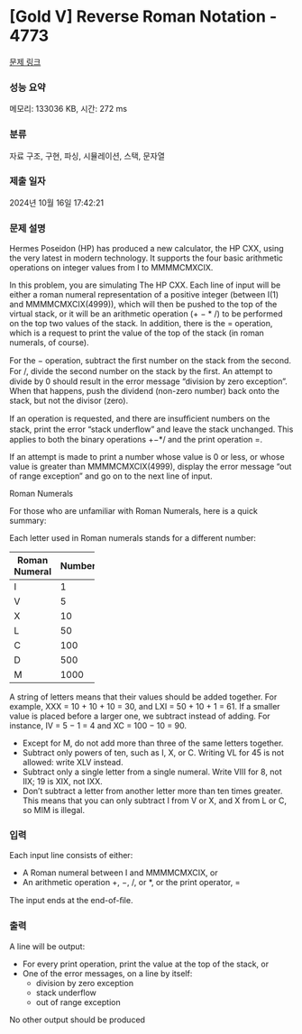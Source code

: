 # [Gold V] Reverse Roman Notation - 4773 

[문제 링크](https://www.acmicpc.net/problem/4773) 

### 성능 요약

메모리: 133036 KB, 시간: 272 ms

### 분류

자료 구조, 구현, 파싱, 시뮬레이션, 스택, 문자열

### 제출 일자

2024년 10월 16일 17:42:21

### 문제 설명

<p>Hermes Poseidon (HP) has produced a new calculator, the HP CXX, using the very latest in modern technology. It supports the four basic arithmetic operations on integer values from I to MMMMCMXCIX.</p>

<p>In this problem, you are simulating The HP CXX. Each line of input will be either a roman numeral representation of a positive integer (between I(1) and MMMMCMXCIX(4999)), which will then be pushed to the top of the virtual stack, or it will be an arithmetic operation (+ − * /) to be performed on the top two values of the stack. In addition, there is the = operation, which is a request to print the value of the top of the stack (in roman numerals, of course).</p>

<p>For the − operation, subtract the ﬁrst number on the stack from the second. For /, divide the second number on the stack by the ﬁrst. An attempt to divide by 0 should result in the error message “division by zero exception”. When that happens, push the dividend (non-zero number) back onto the stack, but not the divisor (zero).</p>

<p>If an operation is requested, and there are insufﬁcient numbers on the stack, print the error “stack underﬂow” and leave the stack unchanged. This applies to both the binary operations +−*/ and the print operation =.</p>

<p>If an attempt is made to print a number whose value is 0 or less, or whose value is greater than MMMMCMXCIX(4999), display the error message “out of range exception” and go on to the next line of input.</p>

<p>Roman Numerals</p>

<p>For those who are unfamiliar with Roman Numerals, here is a quick summary:</p>

<p>Each letter used in Roman numerals stands for a different number:</p>

<table class="table" style="width:30%">
	<thead>
		<tr>
			<th style="width:15%">Roman Numeral</th>
			<th style="width:15%">Number</th>
		</tr>
	</thead>
	<tbody>
		<tr>
			<td>I</td>
			<td>1</td>
		</tr>
		<tr>
			<td>V</td>
			<td>5</td>
		</tr>
		<tr>
			<td>X</td>
			<td>10</td>
		</tr>
		<tr>
			<td>L</td>
			<td>50</td>
		</tr>
		<tr>
			<td>C</td>
			<td>100</td>
		</tr>
		<tr>
			<td>D</td>
			<td>500</td>
		</tr>
		<tr>
			<td>M</td>
			<td>1000</td>
		</tr>
	</tbody>
</table>

<p>A string of letters means that their values should be added together. For example, XXX = 10 + 10 + 10 = 30, and LXI = 50 + 10 + 1 = 61. If a smaller value is placed before a larger one, we subtract instead of adding. For instance, IV = 5 − 1 = 4 and XC = 100 − 10 = 90.</p>

<ul>
	<li>Except for M, do not add more than three of the same letters together.</li>
	<li>Subtract only powers of ten, such as I, X, or C. Writing VL for 45 is not allowed: write XLV instead.</li>
	<li>Subtract only a single letter from a single numeral. Write VIII for 8, not IIX; 19 is XIX, not IXX.</li>
	<li>Don’t subtract a letter from another letter more than ten times greater. This means that you can only subtract I from V or X, and X from L or C, so MIM is illegal.</li>
</ul>

### 입력 

 <p>Each input line consists of either:</p>

<ul>
	<li>A Roman numeral between I and MMMMCMXCIX, or</li>
	<li>An arithmetic operation +, −, /, or *, or the print operator, =</li>
</ul>

<p>The input ends at the end-of-ﬁle.</p>

### 출력 

 <p>A line will be output:</p>

<ul>
	<li>For every print operation, print the value at the top of the stack, or</li>
	<li>One of the error messages, on a line by itself:
	<ul>
		<li>division by zero exception</li>
		<li>stack underflow</li>
		<li>out of range exception</li>
	</ul>
	</li>
</ul>

<p>No other output should be produced</p>

